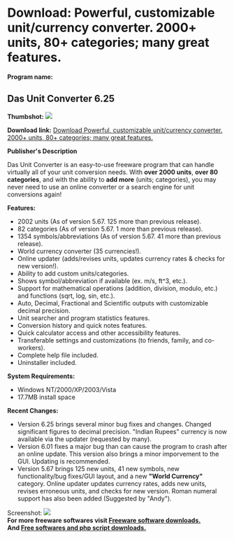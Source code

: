 # Download: Powerful, customizable unit/currency converter. 2000+ units, 80+ categories; many great features.

**Program name:**

## Das Unit Converter 6.25

  
**Thumbshot:** ![](http://www.freewarefiles.com/screenshot/dasunitcvtr625_md.jpg)   
  
**Download link:** [Download Powerful, customizable unit/currency converter. 2000+ units, 80+ categories; many great features.](http://freesoftwares.boysofts.com/Das-Unit-Converter_program_39735.html)  
  


**Publisher's Description**  
  


Das Unit Converter is an easy-to-use freeware program that can handle virtually all of your unit conversion needs. With **over 2000 units**, **over 80 categories**, and with the ability to **add more** (units; categories), you may never need to use an online converter or a search engine for unit conversions again! 

**Features:**

  * 2002 units (As of version 5.67. 125 more than previous release). 
  * 82 categories (As of version 5.67. 1 more than previous release). 
  * 1354 symbols/abbreviations (As of version 5.67. 41 more than previous release). 
  * World currency converter (35 currencies!). 
  * Online updater (adds/revises units, updates currency rates & checks for new version!). 
  * Ability to add custom units/categories. 
  * Shows symbol/abbreviation if available (ex. m/s, ft^3, etc.). 
  * Support for mathematical operations (addition, division, modulo, etc.) and functions (sqrt, log, sin, etc.). 
  * Auto, Decimal, Fractional and Scientific outputs with customizable decimal precision. 
  * Unit searcher and program statistics features. 
  * Conversion history and quick notes features. 
  * Quick calculator access and other accessibility features. 
  * Transferable settings and customizations (to friends, family, and co-workers). 
  * Complete help file included. 
  * Uninstaller included. 

**System Requirements:**

  * Windows NT/2000/XP/2003/Vista 
  * 17.7MB install space 

**Recent Changes:**

  * Version 6.25 brings several minor bug fixes and changes. Changed significant figures to decimal precision. "Indian Rupees" currency is now available via the updater (requested by many). 
  * Version 6.01 fixes a major bug than can cause the program to crash after an online update. This version also brings a minor imporvement to the GUI. Updating is recommended. 
  * Version 5.67 brings 125 new units, 41 new symbols, new functionality/bug fixes/GUI layout, and a new **"World Currency"** category. Online updater updates currency rates, adds new units, revises erroneous units, and checks for new version. Roman numeral support has also been added (Suggested by "Andy"). 

  
  
Screenshot: ![](http://www.freewarefiles.com/screenshot/dasunitcvtr625.jpg)   
**For more freeware softwares visit [Freeware software downloads.](http://freesoftwares.boysofts.com/)**   
**And [Free softwares and php script downloads.](http://www.boysofts.com/)**
